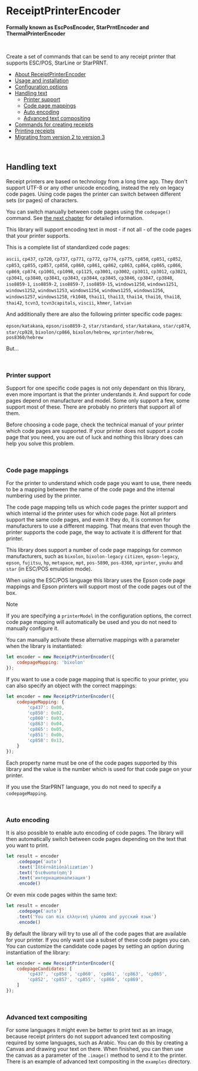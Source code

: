 # ReceiptPrinterEncoder
**Formally known as EscPosEncoder, StarPrntEncoder and ThermalPrinterEncoder**

<br>

Create a set of commands that can be send to any receipt printer that supports ESC/POS, StarLine or StarPRNT.

- [About ReceiptPrinterEncoder](../README.md)
- [Usage and installation](usage.md)
- [Configuration options](configuration.md)
- [Handling text](text.md)
  - [Printer support](#printer-support)
  - [Code page mappings](#code-page-mappings)
  - [Auto encoding](#auto-encoding)
  - [Advanced text compositing](#advanced-text-compositing)
- [Commands for creating receipts](commands.md)
- [Printing receipts](printing.md)
- [Migrating from version 2 to version 3](changes.md)

<br>

## Handling text

Receipt printers are based on technology from a long time ago. They don't support UTF-8 or any other unicode encoding, instead the rely on legacy code pages. Using code pages the printer can switch between different sets (or pages) of characters.

You can switch manually between code pages using the `codepage()` command. See [the next chapter](commands.md#codepage) for detailed information. 

This library will support encoding text in most - if not all - of the code pages that your printer supports. 

This is a complete list of standardized code pages:

`ascii`, `cp437`, `cp720`, `cp737`, `cp771`, `cp772`, `cp774`, `cp775`, `cp850`, `cp851`, `cp852`, `cp853`, `cp855`, `cp857`, `cp858`, `cp860`, `cp861`, `cp862`, `cp863`, `cp864`, `cp865`, `cp866`, `cp869`, `cp874`, `cp1001`, `cp1098`, `cp1125`, `cp3001`, `cp3002`, `cp3011`, `cp3012`, `cp3021`, `cp3041`, `cp3840`, `cp3841`, `cp3843`, `cp3844`, `cp3845`, `cp3846`, `cp3847`, `cp3848`, `iso8859-1`, `iso8859-2`, `iso8859-7`, `iso8859-15`, `windows1250`, `windows1251`, `windows1252`, `windows1253`, `windows1254`, `windows1255`, `windows1256`, `windows1257`, `windows1258`, `rk1048`, `thai11`, `thai13`, `thai14`, `thai16`, `thai18`, `thai42`, `tcvn3`, `tcvn3capitals`, `viscii`, `khmer`, `latvian`

And additionally there are also the following printer specific code pages:

`epson/katakana`, `epson/iso8859-2`, `star/standard`, `star/katakana`, `star/cp874`, `star/cp928`, `bixolon/cp866`, `bixolon/hebrew`, `xprinter/hebrew`, `pos8360/hebrew`

But...

<br>

### Printer support

Support for one specific code pages is not only dependant on this library, even more important is that the printer understands it. And support for code pages depend on manufacturer and model. Some only support a few, some support most of these. There are probably no printers that support all of them. 

Before choosing a code page, check the technical manual of your printer which code pages are supported. If your printer does not support a code page that you need, you are out of luck and nothing this library does can help you solve this problem. 

<br>

### Code page mappings

For the printer to understand which code page you want to use, there needs to be a mapping between the name of the code page and the internal numbering used by the printer. 

The code page mapping tells us which code pages the printer support and which internal id the printer uses for which code page. Not all printers support the same code pages, and even it they do, it is common for manufacturers to use a different mapping. That means that even though the printer supports the code page, the way to activate it is different for that printer. 

This library does support a number of code page mappings for common manufacturers, such as `bixolon`, `bixolon-legacy` `citizen`, `epson-legacy`, `epson`, `fujitsu`, `hp`, `metapace`, `mpt`, `pos-5890`, `pos-8360`, `xprinter`, `youku` and `star` (in ESC/POS emulation mode).

When using the ESC/POS language this library uses the Epson code page mappings and Epson printers will support most of the code pages out of the box. 

> [!NOTE]
> If you are specifying a `printerModel` in the configuration options, the correct code page mapping will automatically be used and you do not need to manually configure it.

You can manually activate these alternative mappings with a parameter when the library is instantiated:

```js
let encoder = new ReceiptPrinterEncoder({ 
    codepageMapping: 'bixolon' 
});
```

If you want to use a code page mapping that is specific to your printer, you can also specify an object with the correct mappings:

```js
let encoder = new ReceiptPrinterEncoder({ 
    codepageMapping: {
        'cp437': 0x00,
        'cp850': 0x02,
        'cp860': 0x03,
        'cp863': 0x04,
        'cp865': 0x05,
        'cp851': 0x0b,
        'cp858': 0x13,
    } 
});
```

Each property name must be one of the code pages supported by this library and the value is the number which is used for that code page on your printer. 

If you use the StarPRNT language, you do not need to specify a `codepageMapping`.

<br>

### Auto encoding

It is also possible to enable auto encoding of code pages. The library will then automatically switch between code pages depending on the text that you want to print. 

```js
let result = encoder
    .codepage('auto')
    .text('Iñtërnâtiônàlizætiøn')
    .text('διεθνοποίηση')
    .text('интернационализация')
    .encode()
```

Or even mix code pages within the same text:

```js
let result = encoder
    .codepage('auto')
    .text('You can mix ελληνική γλώσσα and русский язык')
    .encode()

```

By default the library will try to use all of the code pages that are available for your printer. If you only want use a subset of these code pages you can. You can customize the candidate code pages by setting an option during instantiation of the library:

```js
let encoder = new ReceiptPrinterEncoder({ 
    codepageCandidates: [
        'cp437', 'cp858', 'cp860', 'cp861', 'cp863', 'cp865',
        'cp852', 'cp857', 'cp855', 'cp866', 'cp869',
    ]
});
```

<br>

### Advanced text compositing

For some languages it might even be better to print text as an image, because receipt printers do not support advanced text compositing required by some languages, such as Arabic. You can do this by creating a Canvas and drawing your text on there. When finished, you can then use the canvas as a parameter of the `.image()` method to send it to the printer. There is an example of advanced text compositing in the `examples` directory.

